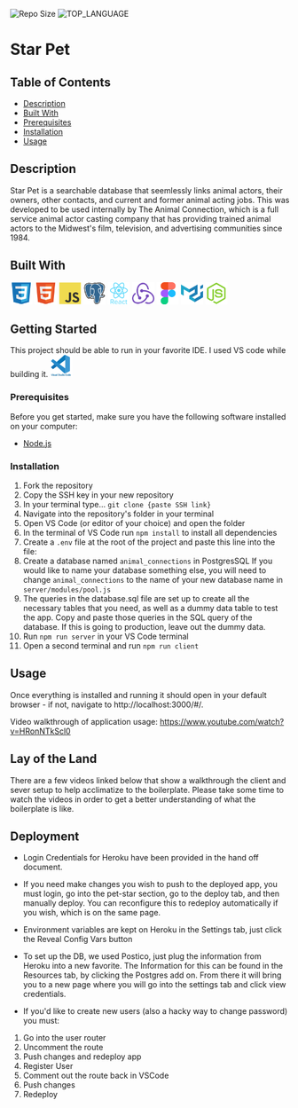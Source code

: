 ![Repo Size](https://img.shields.io/github/languages/code-size/TheAnimalConnection/star-pet.svg?style=for-the-badge) ![TOP_LANGUAGE](https://img.shields.io/github/languages/top/TheAnimalConnection/star-pet.svg?style=for-the-badge)

# Star Pet

## Table of Contents

- [Description](#description)
- [Built With](#built-with)
- [Prerequisites](#prerequisite)
- [Installation](#installation)
- [Usage](#usage)
    

## Description

Star Pet is a searchable database that seemlessly links animal actors, their owners, other contacts, and current and former animal acting jobs. This was developed to be used internally by The Animal Connection, which is a full service animal actor casting company that has providing trained animal actors to the Midwest's film, television, and advertising communities since 1984.

## Built With

<a href="https://www.w3schools.com/w3css/defaulT.asp"><img src="https://raw.githubusercontent.com/devicons/devicon/master/icons/css3/css3-original.svg" height="40px" width="40px" /></a>
<a href="https://www.w3schools.com/html/"><img src="https://raw.githubusercontent.com/devicons/devicon/master/icons/html5/html5-original.svg" height="40px" width="40px" /></a>
<a href="https://www.w3schools.com/js/default.asp"><img src="https://raw.githubusercontent.com/devicons/devicon/master/icons/javascript/javascript-original.svg" height="40px" width="40px" /></a>
<a href="https://www.postgresql.org/"><img src="https://raw.githubusercontent.com/devicons/devicon/master/icons/postgresql/postgresql-original.svg" height="40px" width="40px" /></a>
<a href="https://reactjs.org/"><img src="https://raw.githubusercontent.com/devicons/devicon/master/icons/react/react-original-wordmark.svg" height="40px" width="40px" /></a>
<a href="https://redux.js.org/"><img src="https://raw.githubusercontent.com/devicons/devicon/master/icons/redux/redux-original.svg" height="40px" width="40px" /></a>
<a href="https://www.figma.com/?fuid="><img src="https://github.com/devicons/devicon/blob/master/icons/figma/figma-original.svg" height="40px" width="40px" /></a>
<a href="https://material-ui.com/"><img src="https://raw.githubusercontent.com/devicons/devicon/master/icons/materialui/materialui-original.svg" height="40px" width="40px" /></a>
<a href="https://nodejs.org/en/"><img src="https://github.com/devicons/devicon/blob/master/icons/nodejs/nodejs-plain.svg" height="40px" width="40px" /></a>
## Getting Started

This project should be able to run in your favorite IDE. I used VS code while building it. 
<a href="https://code.visualstudio.com/"><img src="https://github.com/devicons/devicon/blob/master/icons/vscode/vscode-original-wordmark.svg" height="40px" width="40px" /></a>

### Prerequisites
Before you get started, make sure you have the following software installed on your computer:

- [Node.js](https://nodejs.org/en/)

### Installation

1. Fork the repository
2. Copy the SSH key in your new repository
3. In your terminal type...  `git clone {paste SSH link}`
4. Navigate into the repository's folder in your terminal
5. Open VS Code (or editor of your choice) and open the folder
6. In the terminal of VS Code run `npm install` to install all dependencies
7.  Create a `.env` file at the root of the project and paste this line into the file:
8. Create a database named `animal_connections` in PostgresSQL
If you would like to name your database something else, you will need to change `animal_connections` to the name of your new database name in `server/modules/pool.js`
9. The queries in the database.sql file are set up to create all the necessary tables that you need, as well as a dummy data table to test the app. Copy and paste those queries in the SQL query of the database. If this is going to production, leave out the dummy data.
10. Run `npm run server` in your VS Code terminal
11. Open a second terminal and run `npm run client`

## Usage

Once everything is installed and running it should open in your default browser - if not, navigate to http://localhost:3000/#/.

Video walkthrough of application usage: https://www.youtube.com/watch?v=HRonNTkScl0

## Lay of the Land

There are a few videos linked below that show a walkthrough the client and sever setup to help acclimatize to the boilerplate. Please take some time to watch the videos in order to get a better understanding of what the boilerplate is like.


## Deployment
- Login Credentials for Heroku have been provided in the hand off document.
- If you need make changes you wish to push to the deployed app, you must login, go into the pet-star section, go to the deploy tab, and then manually deploy. You can reconfigure this to redeploy automatically if you wish, which is on the same page.
- Environment variables are kept on Heroku in the Settings tab, just click the Reveal Config Vars button
- To set up the DB, we used Postico, just plug the information from Heroku into a new favorite. The Information for this can be found in the Resources tab, by clicking the Postgres add on. From there it will bring you to a new page where you will go into the settings tab and click view credentials. 

- If you'd like to create new users (also a hacky way to change password) you must:
1. Go into the user router
1. Uncomment the route
1. Push changes and redeploy app
1. Register User
1. Comment out the route back in VSCode
1. Push changes
1. Redeploy
